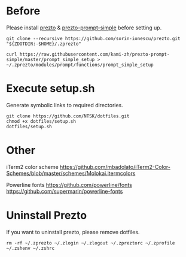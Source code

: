 # Before
Please install [prezto](https://github.com/sorin-ionescu/prezto) & [prezto-prompt-simple](https://github.com/kami-zh/prezto-prompt-simple) before setting up.
```
git clone --recursive https://github.com/sorin-ionescu/prezto.git "${ZDOTDIR:-$HOME}/.zprezto"
```

```
curl https://raw.githubusercontent.com/kami-zh/prezto-prompt-simple/master/prompt_simple_setup > ~/.zprezto/modules/prompt/functions/prompt_simple_setup
```

# Execute setup.sh
Generate symbolic links to required directories.
```
git clone https://github.com/NTSK/dotfiles.git
chmod +x dotfiles/setup.sh
dotfiles/setup.sh
```

# Other
iTerm2 color scheme
https://github.com/mbadolato/iTerm2-Color-Schemes/blob/master/schemes/Molokai.itermcolors

Powerline fonts
https://github.com/powerline/fonts
https://github.com/supermarin/powerline-fonts

# Uninstall Prezto
If you want to uninstall prezto, please remove dotfiles.
```
rm -rf ~/.zprezto ~/.zlogin ~/.zlogout ~/.zpreztorc ~/.zprofile ~/.zshenv ~/.zshrc
```
